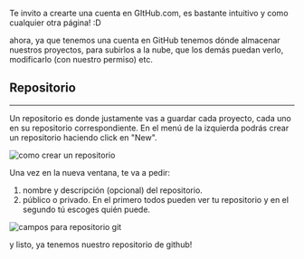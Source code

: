 Te invito a crearte una cuenta en GItHub.com, es bastante intuitivo y como cualquier otra página! :D

ahora, ya que tenemos una cuenta en GitHub tenemos dónde almacenar nuestros proyectos, para subirlos a la nube, que los demás puedan verlo, modificarlo (con nuestro permiso) etc.

## Repositorio
---

Un repositorio es donde justamente vas a guardar cada proyecto, cada uno en su repositorio correspondiente. En el menú de la izquierda podrás crear un repositorio haciendo click en "New".

![como crear un repositorio](https://ney.one/wp-content/uploads/2021/06/2-1024x699.jpg)

Una vez en la nueva ventana, te va a pedir: 
1. nombre y descripción (opcional) del repositorio. 
2. público o privado. En el primero todos pueden ver tu repositorio y en el segundo tú escoges quién puede.

![campos para repositorio git](https://ney.one/wp-content/uploads/2021/06/3-1024x576.jpg)

y listo, ya tenemos nuestro repositorio de github!